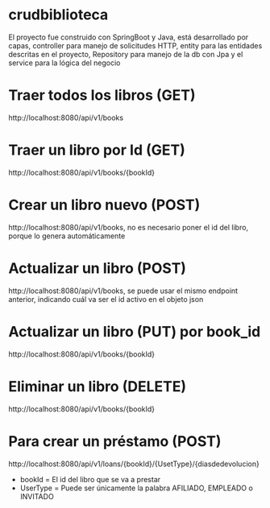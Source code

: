# crudbiblioteca
El proyecto fue construido con SpringBoot y Java, está desarrollado por capas, controller para manejo de solicitudes HTTP, entity para las entidades descritas en el proyecto, Repository para manejo de la db con Jpa y el service para la lógica del negocio

# Traer todos los libros (GET)
http://localhost:8080/api/v1/books

# Traer un libro por Id (GET)
http://localhost:8080/api/v1/books/{bookId}

# Crear un libro nuevo (POST)
http://localhost:8080/api/v1/books,  no es necesario poner el id del libro, porque lo genera automáticamente

# Actualizar un libro (POST)
http://localhost:8080/api/v1/books, se puede usar el mismo endpoint anterior, indicando cuál va ser el id activo en el objeto json

# Actualizar un libro (PUT) por book_id
http://localhost:8080/api/v1/books/{bookId}

# Eliminar un libro (DELETE)
http://localhost:8080/api/v1/books/{bookId}

# Para crear un préstamo (POST)
http://localhost:8080/api/v1/loans/{bookId}/{UsetType}/{diasdedevolucion}

- bookId = El id del libro que se va a prestar
- UserType = Puede ser únicamente la palabra AFILIADO, EMPLEADO o INVITADO
